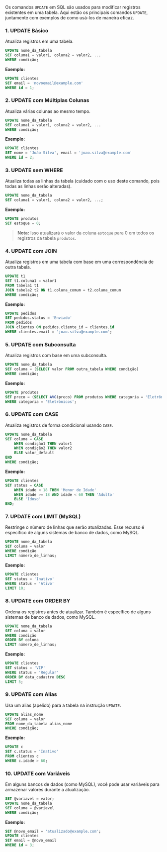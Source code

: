 Os comandos `UPDATE` em SQL são usados para modificar registros existentes em uma tabela. 
Aqui estão os principais comandos `UPDATE`, juntamente com exemplos de como usá-los de maneira eficaz.

### 1. **UPDATE Básico**
Atualiza registros em uma tabela.

```sql
UPDATE nome_da_tabela
SET coluna1 = valor1, coluna2 = valor2, ...
WHERE condição;
```

**Exemplo:**

```sql
UPDATE clientes
SET email = 'novoemail@example.com'
WHERE id = 1;
```

### 2. **UPDATE com Múltiplas Colunas**
Atualiza várias colunas ao mesmo tempo.

```sql
UPDATE nome_da_tabela
SET coluna1 = valor1, coluna2 = valor2, ...
WHERE condição;
```

**Exemplo:**

```sql
UPDATE clientes
SET nome = 'João Silva', email = 'joao.silva@example.com'
WHERE id = 2;
```

### 3. **UPDATE sem WHERE**
Atualiza todas as linhas da tabela (cuidado com o uso deste comando, pois todas as linhas serão alteradas).

```sql
UPDATE nome_da_tabela
SET coluna1 = valor1, coluna2 = valor2, ...;
```

**Exemplo:**

```sql
UPDATE produtos
SET estoque = 0;
```
> **Nota:** Isso atualizará o valor da coluna `estoque` para 0 em todos os registros da tabela `produtos`.

### 4. **UPDATE com JOIN**
Atualiza registros em uma tabela com base em uma correspondência de outra tabela.

```sql
UPDATE t1
SET t1.coluna1 = valor1
FROM tabela1 t1
JOIN tabela2 t2 ON t1.coluna_comum = t2.coluna_comum
WHERE condição;
```

**Exemplo:**

```sql
UPDATE pedidos
SET pedidos.status = 'Enviado'
FROM pedidos
JOIN clientes ON pedidos.cliente_id = clientes.id
WHERE clientes.email = 'joao.silva@example.com';
```

### 5. **UPDATE com Subconsulta**
Atualiza registros com base em uma subconsulta.

```sql
UPDATE nome_da_tabela
SET coluna = (SELECT valor FROM outra_tabela WHERE condição)
WHERE condição;
```

**Exemplo:**

```sql
UPDATE produtos
SET preco = (SELECT AVG(preco) FROM produtos WHERE categoria = 'Eletrônicos')
WHERE categoria = 'Eletrônicos';
```

### 6. **UPDATE com CASE**
Atualiza registros de forma condicional usando `CASE`.

```sql
UPDATE nome_da_tabela
SET coluna = CASE
    WHEN condição1 THEN valor1
    WHEN condição2 THEN valor2
    ELSE valor_default
END
WHERE condição;
```

**Exemplo:**

```sql
UPDATE clientes
SET status = CASE
    WHEN idade < 18 THEN 'Menor de Idade'
    WHEN idade >= 18 AND idade < 60 THEN 'Adulto'
    ELSE 'Idoso'
END;
```

### 7. **UPDATE com LIMIT (MySQL)**
Restringe o número de linhas que serão atualizadas. Esse recurso é específico de alguns sistemas de banco de dados, como MySQL.

```sql
UPDATE nome_da_tabela
SET coluna = valor
WHERE condição
LIMIT número_de_linhas;
```

**Exemplo:**

```sql
UPDATE clientes
SET status = 'Inativo'
WHERE status = 'Ativo'
LIMIT 10;
```

### 8. **UPDATE com ORDER BY**
Ordena os registros antes de atualizar. Também é específico de alguns sistemas de banco de dados, como MySQL.

```sql
UPDATE nome_da_tabela
SET coluna = valor
WHERE condição
ORDER BY coluna
LIMIT número_de_linhas;
```

**Exemplo:**

```sql
UPDATE clientes
SET status = 'VIP'
WHERE status = 'Regular'
ORDER BY data_cadastro DESC
LIMIT 5;
```

### 9. **UPDATE com Alias**
Usa um alias (apelido) para a tabela na instrução `UPDATE`.

```sql
UPDATE alias_nome
SET coluna = valor
FROM nome_da_tabela alias_nome
WHERE condição;
```

**Exemplo:**

```sql
UPDATE c
SET c.status = 'Inativo'
FROM clientes c
WHERE c.idade > 60;
```

### 10. **UPDATE com Variáveis**
Em alguns bancos de dados (como MySQL), você pode usar variáveis para armazenar valores durante a atualização.

```sql
SET @variavel = valor;
UPDATE nome_da_tabela
SET coluna = @variavel
WHERE condição;
```

**Exemplo:**

```sql
SET @novo_email = 'atualizado@example.com';
UPDATE clientes
SET email = @novo_email
WHERE id = 3;
```
